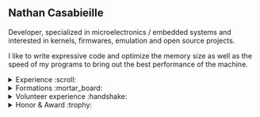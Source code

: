 <h2>Nathan Casabieille</h2>

<p align="justified">Developer, specialized in microelectronics / embedded systems and interested in kernels, firmwares, emulation and open source projects.</p>
<p>I like to write expressive code and optimize the memory size as well as the speed of my programs to bring out the best performance of the machine.</p>

<details>
  <summary>Experience :scroll:</summary>
  <ul>
      <li>Serviligne Development - 6 months internship as an Embedded Software Engineer (2020)</li>
      <li>Cadence Design Systems - 1 month internship as a Student(2015)</li>
  </ul>
</details>

<details>
    <summary>Formations :mortar_board:</summary>
    <ul>
        <li>European Institute of Technology, Epitech Barcelona - Master's degree (2019/2024)</li>
        <li>Amiral de Grasse High School, Scientific Baccalaureate - Computer and digital sciences (2016/2019)</li>
    </ul>
</details>

<details>
    <summary>Volunteer experience :handshake:</summary>
    <ul>
        <li>President of Epitech Spain Innovation Lab</li>
        <li>Gnu Contributor</li>
    </ul>
</details>

<details>
    <summary>Honor & Award :trophy:</summary>
    <ul>
        <li>Berger-Levrault - City’ZEN Challenge, <strong>1st place</strong> (2020)</li>
    </ul>
</details>
